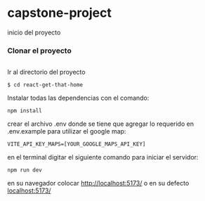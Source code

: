 # capstone-project

inicio del proyecto

### Clonar el proyecto
```

```
Ir al directorio del proyecto
```
$ cd react-get-that-home
```
Instalar todas las dependencias con el comando:
```
npm install
```
crear el archivo .env donde se tiene que agregar lo requerido en .env.example para utilizar el google map:
```
VITE_API_KEY_MAPS=[YOUR_GOOGLE_MAPS_API_KEY]
```
en el terminal digitar el siguiente comando para iniciar el servidor:
```
npm run dev
```
en su navegador colocar [http://localhost:5173/](http://localhost:5173/) o en su defecto [localhost:5173/](http://localhost:5173/)
